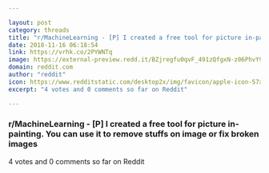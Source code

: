 ```yaml
---

layout: post
category: threads
title: "r/MachineLearning - [P] I created a free tool for picture in-painting. You can use it to remove stuffs on image or fix broken images"
date: 2018-11-16 06:18:54
link: https://vrhk.co/2PYWNTq
image: https://external-preview.redd.it/BZjregfu0qvF_491zQfgxN-z06PhvY977NbY0yeJXds.jpg?auto=webp&s=6ca968ab66e1b36ab6a113bae7be057901233e04
domain: reddit.com
author: "reddit"
icon: https://www.redditstatic.com/desktop2x/img/favicon/apple-icon-57x57.png
excerpt: "4 votes and 0 comments so far on Reddit"

---
```


### r/MachineLearning - [P] I created a free tool for picture in-painting. You can use it to remove stuffs on image or fix broken images

4 votes and 0 comments so far on Reddit